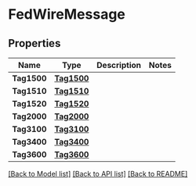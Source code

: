 # FedWireMessage

## Properties
Name | Type | Description | Notes
------------ | ------------- | ------------- | -------------
**Tag1500** | [**Tag1500**](Tag1500.md) |  | 
**Tag1510** | [**Tag1510**](Tag1510.md) |  | 
**Tag1520** | [**Tag1520**](Tag1520.md) |  | 
**Tag2000** | [**Tag2000**](Tag2000.md) |  | 
**Tag3100** | [**Tag3100**](Tag3100.md) |  | 
**Tag3400** | [**Tag3400**](Tag3400.md) |  | 
**Tag3600** | [**Tag3600**](Tag3600.md) |  | 

[[Back to Model list]](../README.md#documentation-for-models) [[Back to API list]](../README.md#documentation-for-api-endpoints) [[Back to README]](../README.md)


